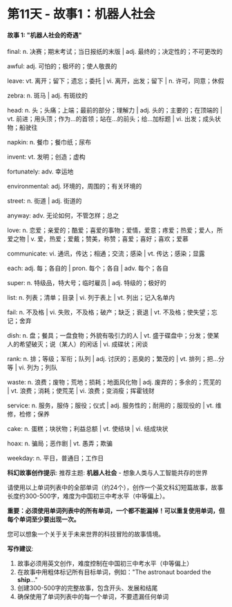 # 第11天 - 故事1：机器人社会

#### 故事 1: "机器人社会的奇遇"

final: n. 决赛；期末考试；当日报纸的末版 | adj. 最终的；决定性的；不可更改的

awful: adj. 可怕的；极坏的；使人敬畏的

leave: vt. 离开；留下；遗忘；委托 | vi. 离开，出发；留下 | n. 许可，同意；休假

zebra: n.  斑马 | adj. 有斑纹的

head: n. 头；头痛；上端；最前的部分；理解力 | adj. 头的；主要的；在顶端的 | vt. 前进；用头顶；作为…的首领；站在…的前头；给…加标题 | vi. 出发；成头状物；船驶往

napkin: n. 餐巾；餐巾纸；尿布

invent: vt. 发明；创造；虚构

fortunately: adv. 幸运地

environmental: adj. 环境的，周围的；有关环境的

street: n. 街道 | adj. 街道的

anyway: adv. 无论如何，不管怎样；总之

love: n. 恋爱；亲爱的；酷爱；喜爱的事物；爱情，爱意；疼爱；热爱；爱人，所爱之物 | v. 爱，热爱；爱戴；赞美，称赞；喜爱；喜好；喜欢；爱慕

communicate: vi. 通讯，传达；相通；交流；感染 | vt. 传达；感染；显露

each: adj. 每；各自的 | pron. 每个；各自 | adv. 每个；各自

super: n. 特级品，特大号；临时雇员 | adj. 特级的；极好的

list: n.  列表；清单；目录 | vi. 列于表上 | vt. 列出；记入名单内

fail: n. 不及格 | vi. 失败，不及格；破产；缺乏；衰退 | vt. 不及格；使失望；忘记；舍弃

dish: n. 盘；餐具；一盘食物；外貌有吸引力的人 | vt. 盛于碟盘中；分发；使某人的希望破灭；说（某人）的闲话 | vi. 成碟状；闲谈

rank: n. 排；等级；军衔；队列 | adj. 讨厌的；恶臭的；繁茂的 | vt. 排列；把…分等 | vi. 列为；列队

waste: n. 浪费；废物；荒地；损耗；地面风化物 | adj. 废弃的；多余的；荒芜的 | vt. 浪费；消耗；使荒芜 | vi. 浪费；变消瘦；挥霍钱财

service: n. 服务，服侍；服役；仪式 | adj. 服务性的；耐用的；服现役的 | vt. 维修，检修；保养

cake: n. 蛋糕；块状物；利益总额 | vt. 使结块 | vi. 结成块状

hoax: n. 骗局；恶作剧 | vt. 愚弄；欺骗

weekday: n. 平日，普通日；工作日

**科幻故事创作提示**:
推荐主题: **机器人社会** - 想象人类与人工智能共存的世界

请使用以上单词列表中的全部单词（约24个），创作一个英文科幻短篇故事，故事长度约300-500字，难度为中国初三中考水平（中等偏上）。

**重要：必须使用单词列表中的所有单词，一个都不能漏掉！可以重复使用单词，但每个单词至少要出现一次。**

您可以想象一个关于关于未来世界的科技冒险的故事情境。

**写作建议**: 
1. 故事必须用英文创作，难度控制在中国初三中考水平（中等偏上）
2. 在故事中用粗体标记所有目标单词，例如："The astronaut boarded the **ship**..."
3. 创建300-500字的完整故事，包含开头、发展和结尾
4. 确保使用了单词列表中的每一个单词，不要遗漏任何单词
